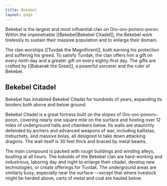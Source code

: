 ```yaml
---
title: Bekebel
layout: page
---
```


Bekebel is the largest and most influential clan on Oro-oro-ponoro-poron. Within the impenetrable [[Bekebel|Bekebel Citadel]], the Bekebel work tirelessly to sustain their massive population and to enlarge their domain.

The clan worships [[Tuvdak the Magnificent]], both earning his protection and suffering his greed. To satisfy Tuvdak, the clan offers him a gift on every ninth day and a greater gift on every eighty-first day. The gifts are crafted by [[Babanak the Great]], a powerful sorcerer and the ruler of Bekebel.

## Bekebel Citadel

Bekebel has inhabited Bekebel Citadel for hundreds of years, expanding its borders both above and below ground.

Bekebel Citadel is a great fortress built on the slopes of Oro-oro-ponoro-poron, covering nearly one square mile on the surface and hosting over 12 miles of underground halls and chambers below. Its walls are staunchly defended by archers and advanced weapons of war, including ballistas, trebuchets, and massive bolas, all designed to take down attacking dragons. The wall itself is 30 feet thick and braced by metal beams.

The main compound is packed with rough buildings and winding alleys, bustling at all hours. The kobolds of the Bekebel clan are hard-working and industrious, laboring day and night to enlarge their citadel, develop new technologies, or create offerings for Tuvdak. The underground areas are similarly busy, especially near the surface---except that where livestock might be herded above, carts of metal and coal are hauled below.

